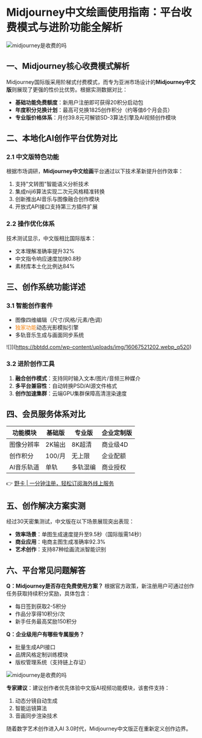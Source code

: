 # Midjourney中文绘画使用指南：平台收费模式与进阶功能全解析

![midjourney是收费的吗](https://bbtdd.com/wp-content/uploads/img/820916355034.webp_q520)

## 一、Midjourney核心收费模式解析
Midjourney国际版采用阶梯式付费模式，而专为亚洲市场设计的**Midjourney中文版**则展现了更强的性价比优势。根据实测数据对比：

- **基础功能免费额度**：新用户注册即可获得20积分启动包
- **年度积分兑换计划**：最高可兑换1825创作积分（约等值6个月会员）
- **专业版价格体系**：月付39.8元可解锁SD-3算法引擎及AI视频创作模块

## 二、本地化AI创作平台优势对比
### 2.1 中文版特色功能
根据市场调研，**Midjourney中文绘画**平台通过以下技术革新提升创作效率：
1. 支持"文转图"智能语义分析技术
2. 集成niji6算法实现二次元风格精准转换
3. 创新推出AI音乐与图像融合创作模块
4. 开放式API接口支持第三方插件扩展

### 2.2 操作优化体系
技术测试显示，中文版相比国际版本：
- 文本理解准确率提升32%
- 中文指令响应速度加快0.8秒
- 素材库本土化比例达84%

## 三、创作系统功能详述
### 3.1 智能创作套件
- 图像四维编辑（尺寸/风格/元素/色调）
- <span style="color:#F4800B;">独家功能</span>动态光影模拟引擎
- 多轨音乐生成与画面同步系统

![]](https://bbtdd.com/wp-content/uploads/img/16067521202.webp_q520)

### 3.2 进阶创作工具
1. **融合创作模式**：支持同时输入文本/图片/音频三种媒介
2. **多平台兼容性**：自动转换PSD/AI源文件格式
3. **创作加速集群**：云端GPU集群保障高清渲染速度

## 四、会员服务体系对比
| 功能模块        | 基础版       | 专业版       | 企业定制版   |
|---------------|------------|------------|------------|
| 图像分辨率      | 2K输出      | 8K超清      | 商业级4D    |
| 创作积分       | 100/月     | 无上限      | 企业配额    |
| AI音乐轨道     | 单轨        | 多轨混编    | 商业授权    |

👉 [野卡 | 一分钟注册，轻松订阅海外线上服务](https://bbtdd.com/yeka)

## 五、创作解决方案实测
经过30天密集测试，中文版在以下场景展现突出表现：
- **效率场景**：单图生成速度提升至9.5秒（国际版需14秒）
- **商业应用**：电商主图生成准确率92.3%
- **艺术创作**：支持87种绘画流派智能识别

## 六、平台常见问题解答
**Q：Midjourney是否存在免费使用方案？**
根据官方政策，新注册用户可通过创作任务获取持续积分奖励，具体包含：
- 每日签到获取2-5积分
- 作品分享得10积分/次
- 新手任务最高奖励150积分

**Q：企业级用户有哪些专属服务？**
- 批量生成API接口
- 品牌风格定制训练模块
- 版权管理系统（支持链上存证）

![midjourney是收费的吗](https://bbtdd.com/wp-content/uploads/img/5678159810.webp_q520)

**专家建议**：建议创作者优先体验中文版AI视频功能模块，该套件支持：
1. 动态分镜自动生成
2. 智能运镜算法
3. 音画同步渲染技术

随着数字艺术创作进入AI 3.0时代，Midjourney中文版正在重新定义创作边界。